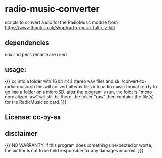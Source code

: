 # radio-music-converter
scripts to convert audio for the RadioMusic module
from https://www.thonk.co.uk/shop/radio-music-full-diy-kit/

## dependencies

sox and perls rename are used

## usage:
{{{
 cd into a folder with 16 bit 44.1 stereo wav files
 and
 sh ./convert-to-radio-music.sh
 this will convert all wav files into radio music format ready to go into a folder on a micro SD.
 after the program is run, the folders "mono normalized raw" will still be there.
 the folder "raw" then contains the file(s) for the RadioMusic sd card.
}}}

## License: cc-by-sa

## disclaimer
{{{
NO WARRANTY. if this program does something unexpected or worse,
the author is not to be held responsible for any damages incurred.
}}}

